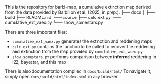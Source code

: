 This is the repository for barbi-map, a cumulative extinction map derived from the data provided by Barbillon et al. (2025, in prep.).
    ├── docs
    │   ├── build
    ├── README.md
    └── source
        ├── calc_ext.py
        ├── cumulative_ext_vaex.py
        └── show_somestars.py

There are three important files:
- `cumulative_ext_vaex.py` generates the extinction and reddening maps
- `calc_ext.py` contains the function to be called to recover the reddening and extinction from the map provided by `cumulative_ext_vaex.py`
- `show_somestars.py` performs comparison between **inferred** reddening in l22, bayestar, and this map

There is also documentation compiled in `docs/build/html/`
To navigate it, simply open `docs/build/html/index.html` in any browser.